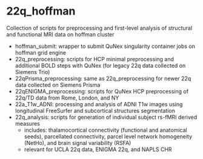 # 22q_hoffman
Collection of scripts for preprocessing and first-level analysis of structural and functional MRI data on hoffman cluster

* hoffman_submit: wrapper to submit QuNex singularity container jobs on hoffman grid engine 
*  22q_preprocessing: scripts for HCP minimal preprocessing and additional BOLD steps with QuNex (for legacy 22q data collected on Siemens Trio)
* 22qPrisma_preprocessing: same as 22q_preprocessing for newer 22q data collected on Siemens Prisma
* 22qENIGMA_preprocessing: scripts for QuNex HCP preprocessing of 22q/TD data from Rome, London, and NY
* 22a_T1w_ADNI: processing and analysis of ADNI T1w images using longitudinal FreeSurfer and subcortical structures segmentation
* 22q_analysis: scripts for generation of individual subject rs-fMRI derived measures
    * includes: thalamocortical connectivity (functional and anatomical seeds), parcellated connectivity, parcel level network homogeneity (NetHo),  and brain signal variability (RSFA)
    * relevant for UCLA 22q data, ENIGMA 22q, and NAPLS CHR
 
